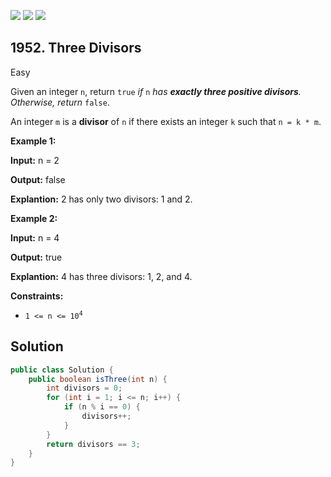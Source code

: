 [![](https://img.shields.io/github/stars/javadev/LeetCode-in-Java?label=Stars&style=flat-square)](https://github.com/javadev/LeetCode-in-Java)
[![](https://img.shields.io/github/forks/javadev/LeetCode-in-Java?label=Fork%20me%20on%20GitHub%20&style=flat-square)](https://github.com/javadev/LeetCode-in-Java/fork)
[![](https://img.shields.io/badge/-LeetCode%20in%20Kotlin-blue?style=flat-square)](https://github.com/javadev/LeetCode-in-Kotlin)

## 1952\. Three Divisors

Easy

Given an integer `n`, return `true` _if_ `n` _has **exactly three positive divisors**. Otherwise, return_ `false`.

An integer `m` is a **divisor** of `n` if there exists an integer `k` such that `n = k * m`.

**Example 1:**

**Input:** n = 2

**Output:** false

**Explantion:** 2 has only two divisors: 1 and 2.

**Example 2:**

**Input:** n = 4

**Output:** true

**Explantion:** 4 has three divisors: 1, 2, and 4.

**Constraints:**

*   <code>1 <= n <= 10<sup>4</sup></code>

## Solution

```java
public class Solution {
    public boolean isThree(int n) {
        int divisors = 0;
        for (int i = 1; i <= n; i++) {
            if (n % i == 0) {
                divisors++;
            }
        }
        return divisors == 3;
    }
}
```